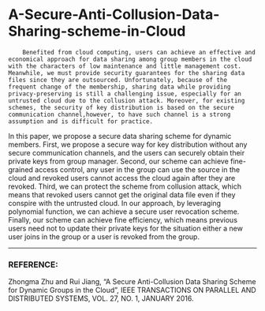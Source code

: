 # A-Secure-Anti-Collusion-Data-Sharing-scheme-in-Cloud

        Benefited from cloud computing, users can achieve an effective and economical approach for data sharing among group members in the cloud with the characters of low maintenance and little management cost. Meanwhile, we must provide security guarantees for the sharing data files since they are outsourced. Unfortunately, because of the frequent change of the membership, sharing data while providing privacy-preserving is still a challenging issue, especially for an untrusted cloud due to the collusion attack. Moreover, for existing schemes, the security of key distribution is based on the secure communication channel,however, to have such channel is a strong assumption and is difficult for practice.
In this paper, we propose a secure data sharing scheme for dynamic members. First, we propose a secure way for key distribution without any secure communication channels, and the users can securely obtain their private keys from group manager. Second, our scheme can achieve fine-grained access control, any user in the group can use the source in the cloud and revoked users cannot access the cloud again after they are revoked. Third, we can protect the scheme from collusion attack, which means that revoked users cannot get the original data file even if they conspire with the untrusted cloud. In our approach, by leveraging polynomial function, we can achieve a secure user revocation scheme. Finally, our
scheme can achieve fine efficiency, which means previous users need not to update their private keys for the situation either a new user joins in the group or a user is
revoked from the group.

---

### REFERENCE:
Zhongma Zhu and Rui Jiang, “A Secure Anti-Collusion Data Sharing Scheme for Dynamic Groups in the Cloud”, IEEE TRANSACTIONS ON PARALLEL AND DISTRIBUTED SYSTEMS, VOL. 27, NO. 1, JANUARY 2016.
